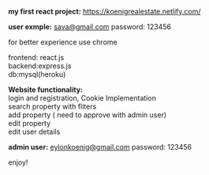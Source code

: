 **my first react project:**
https://koenigrealestate.netlify.com/

**user exmple:**
sava@gmail.com
password:
123456

for better experience use chrome 


frontend: react.js<br/>
backend:express.js<br/>
db:mysql(heroku)<br/>

**Website functionality:**<br/>
 login and registration, Cookie Implementation<br/>
 search property with fliters<br/>
 add property ( need to approve with admin user)<br/>
 edit property<br/>
 edit user details<br/>
 
**admin user:**
  eylonkoenig@gmail.com
  password:
  123456
  
  enjoy!

 
 
